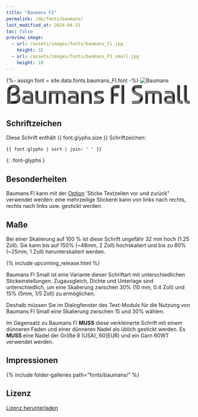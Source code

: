 ```yaml
---
title: "Baumans FI"
permalink: /de/fonts/baumans/
last_modified_at: 2024-04-21
toc: false
preview_image:
  - url: /assets/images/fonts/baumans_fi.jpg
    height: 32
  - url: /assets/images/fonts/baumans_FI_small.jpg
    height: 10
---
```


{%- assign font = site.data.fonts.baumans_FI.font -%}
![Baumans](/assets/images/fonts/baumans_fi.jpg)
![Baumans](/assets/images/fonts/baumans_FI_small.jpg)


## Schriftzeichen

Diese Schrift enthält  {{ font.glyphs.size }} Schriftzeichen:

```
{{ font.glyphs | sort | join: ' ' }}
```
{: .font-glyphs }

 
## Besonderheiten

Baumans FI kann mit der [Option](https://inkstitch.org/de/docs/lettering/#optionen) 'Sticke Textzeilen vor und zurück" verwendet werden: eine mehrzeilige Stickerei kann von links nach rechts, rechts nach links usw. gestickt werden.


## Maße

Bei einer Skalierung auf 100 % ist diese Schrift ungefähr 32 mm hoch (1.25 Zoll).
Sie kann bis auf 150% (~48mm, 2 Zoll) hochskaliert und bis zu 80% (~25mm, 1 Zoll) herunterskaliert werden.

{% include upcoming_release.html %} 

Baumans FI Small ist eine Variante dieser Schriftart mit unterschiedlichen Stickeinstellungen. Zugausgleich, Dichte und Unterlage sind unterschiedlich, um eine Skalierung zwischen 30% (10 mm, 0.4 Zoll) und 15% (5mm, 1/5 Zoll) zu ermöglichen.

Deshalb müssen Sie im Dialogfenster des Text-Moduls für die Nutzung von Baumans FI Small  eine Skalierung zwischen 15 und 30% wählen.

Im Gegensatz zu Baumans FI **MUSS** diese verkleinerte Schrift mit einem dünneren Faden und einer dünneren Nadel als üblich gestickt werden. Es **MUSS** eine Nadel der Größe 8 (USA), 60(EUR) und ein Garn 60WT verwendet werden.


## Impressionen

{% include folder-galleries path="fonts/baumans/" %}


## Lizenz

[Lizenz herunterladen](https://github.com/inkstitch/inkstitch/tree/main/fonts/baumans_FI/LICENSE)
